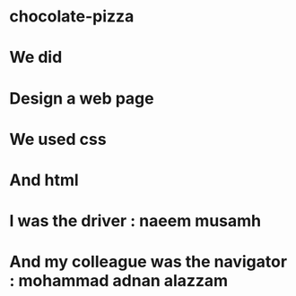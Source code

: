 # chocolate-pizza
# We did
# Design a web page
# We used css
# And html
# I was the driver : naeem musamh
# And my  colleague was the navigator : mohammad adnan alazzam  